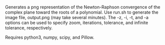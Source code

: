 Generates a png representation of the Newton-Raphson convergence of the complex plane toward the roots of a polynomial. Use run.sh to generate the image file, output.png (may take several minutes). The -z, -i, -t, and -a options can be used to specify zoom, iterations, tolerance, and infinite tolerance, respectively.

Requires python3, numpy, scipy, and Pillow.

